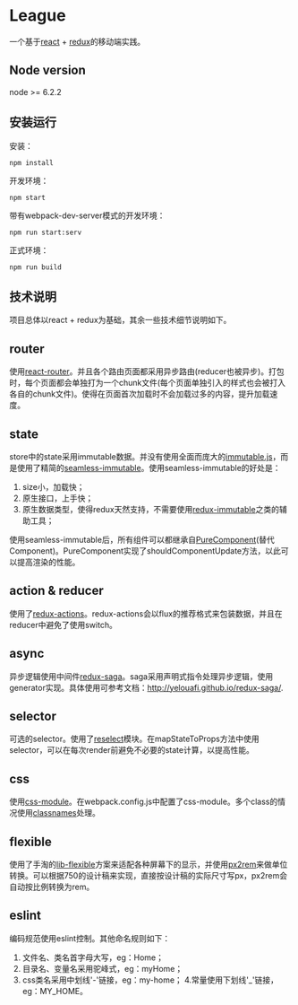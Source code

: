 # League

一个基于[react](https://facebook.github.io/react/index.html) + [redux](https://github.com/reactjs/redux)的移动端实践。
  
Node version 
------------

node >= 6.2.2

安装运行
-------

安装：

    npm install 

开发环境：

    npm start 

带有webpack-dev-server模式的开发环境：

    npm run start:serv

正式环境：

    npm run build
  
技术说明
-------

项目总体以react + redux为基础，其余一些技术细节说明如下。
  
## router
  使用[react-router](https://github.com/ReactTraining/react-router)。并且各个路由页面都采用异步路由(reducer也被异步)。打包时，每个页面都会单独打为一个chunk文件(每个页面单独引入的样式也会被打入各自的chunk文件)。使得在页面首次加载时不会加载过多的内容，提升加载速度。

## state
  store中的state采用immutable数据。并没有使用全面而庞大的[immutable.js](https://facebook.github.io/immutable-js/)，而是使用了精简的[seamless-immutable](https://github.com/rtfeldman/seamless-immutable)。使用seamless-immutable的好处是：
  1. size小，加载快；
  2. 原生接口，上手快；
  3. 原生数据类型，使得redux天然支持，不需要使用[redux-immutable](https://github.com/gajus/redux-immutable)之类的辅助工具；

使用seamless-immutable后，所有组件可以都继承自[PureComponent](https://facebook.github.io/react/docs/pure-render-mixin.html)(替代Component)。PureComponent实现了shouldComponentUpdate方法，以此可以提高渲染的性能。
  
## action & reducer
  使用了[redux-actions](https://github.com/acdlite/redux-actions)。redux-actions会以flux的推荐格式来包装数据，并且在reducer中避免了使用switch。
  
## async 
  异步逻辑使用中间件[redux-saga](https://github.com/yelouafi/redux-saga)。saga采用声明式指令处理异步逻辑，使用generator实现。具体使用可参考文档：http://yelouafi.github.io/redux-saga/.
  
## selector
  可选的selector。使用了[reselect](https://github.com/reactjs/reselect)模块。在mapStateToProps方法中使用selector，可以在每次render前避免不必要的state计算，以提高性能。
   
## css
  使用[css-module](https://github.com/css-modules/css-modules)。在webpack.config.js中配置了css-module。多个class的情况使用[classnames](https://github.com/JedWatson/classnames)处理。
  
## flexible
  使用了手淘的[lib-flexible](https://github.com/amfe/lib-flexible)方案来适配各种屏幕下的显示，并使用[px2rem](https://github.com/songsiqi/px2rem)来做单位转换。可以根据750的设计稿来实现，直接按设计稿的实际尺寸写px，px2rem会自动按比例转换为rem。
  
## eslint
  编码规范使用eslint控制。其他命名规则如下：
  1. 文件名、类名首字母大写，eg：Home；
  2. 目录名、变量名采用驼峰式，eg：myHome；
  3. css类名采用中划线'-'链接，eg：my-home；
  4.常量使用下划线'_'链接，eg：MY_HOME。



